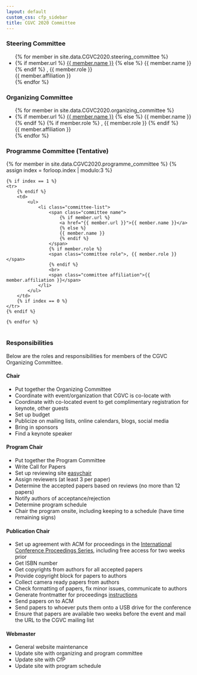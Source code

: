 ```yaml
---
layout: default
custom_css: cfp_sidebar
title: CGVC 2020 Committee
---
```


### Steering Committee

<ul>
    {% for member in site.data.CGVC2020.steering_committee %}
    <li class="committee-list">
        <span class="committee name">
            {% if member.url %}
            <a href="{{ member.url }}">{{ member.name }}</a>
            {% else %}
            {{ member.name }}
            {% endif %}
        </span>
        <span class="committee role">, {{ member.role }}</span><br>
        <span class="committee affiliation">{{ member.affiliation }}</span>
    </li>
    {% endfor %}
</ul>

### Organizing Committee

<ul>
    {% for member in site.data.CGVC2020.organizing_committee %}
    <li class="committee-list">
        <span class="committee name">
            {% if member.url %}
            <a href="{{ member.url }}">{{ member.name }}</a>
            {% else %}
            {{ member.name }}
            {% endif %}
        </span>
        {% if member.role %}
        <span class="committee role">, {{ member.role }}</span>
        {% endif %}
        <br>
        <span class="committee affiliation">{{ member.affiliation }}</span>
    </li>
    {% endfor %}
</ul>

### Programme Committee (Tentative)

<table>
    {% for member in site.data.CGVC2020.programme_committee %}
    {% assign index = forloop.index | modulo:3 %}

    {% if index == 1 %}
    <tr>
        {% endif %}
        <td>
            <ul>
                <li class="committee-list">
                    <span class="committee name">
                        {% if member.url %}
                        <a href="{{ member.url }}">{{ member.name }}</a>
                        {% else %}
                        {{ member.name }}
                        {% endif %}
                    </span>
                    {% if member.role %}
                    <span class="committee role">, {{ member.role }}</span>
                    {% endif %}
                    <br>
                    <span class="committee affiliation">{{ member.affiliation }}</span>
                </li>
            </ul>
        </td>
        {% if index == 0 %}
    </tr>
    {% endif %}

    {% endfor %}

</table>

### Responsibilities

Below are the roles and responsibilities for members of the CGVC Organizing Committee.

#### Chair

- Put together the Organizing Committee
- Coordinate with event/organization that CGVC is co-locate with
- Coordinate with co-located event to get complimentary registration for keynote, other guests
- Set up budget
- Publicize on mailing lists, online calendars, blogs, social media
- Bring in sponsors
- Find a keynote speaker

#### Program Chair

- Put together the Program Committee
- Write Call for Papers
- Set up reviewing site [easychair](http://www.easychair.org/)
- Assign reviewers (at least 3 per paper)
- Determine the accepted papers based on reviews (no more than 12 papers)
- Notify authors of acceptance/rejection
- Determine program schedule
- Chair the program onsite, including keeping to a schedule (have time remaining signs)

#### Publication Chair

- Set up agreement with ACM for proceedings in the [International Conference Proceedings
  Series](https://www.acm.org/publications/icp_series), including free access for two weeks prior
- Get ISBN number
- Get copyrights from authors for all accepted papers
- Provide copyright block for papers to authors
- Collect camera ready papers from authors
- Check formatting of papers, fix minor issues, communicate to authors
- Generate frontmatter for proceedings [instructions](https://www.acm.org/publications/icps-instructions/)
- Send papers on to ACM
- Send papers to whoever puts them onto a USB drive for the conference
- Ensure that papers are available two weeks before the event and mail the URL to the CGVC mailing list

#### Webmaster

- General website maintenance
- Update site with organizing and program committee
- Update site with CfP
- Update site with program schedule
